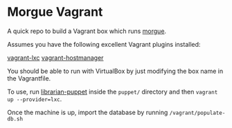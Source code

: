 # Morgue Vagrant

A quick repo to build a Vagrant box which runs
[morgue](https://github.com/etsy/morgue).

Assumes you have the following excellent Vagrant plugins installed:

[vagrant-lxc](https://github.com/fgrehm/vagrant-lxc)
[vagrant-hostmanager](https://github.com/smdahlen/vagrant-hostmanager)

You should be able to run with VirtualBox by just modifying the box name
in the Vagrantfile.

To use, run [librarian-puppet](https://github.com/rodjek/librarian-puppet) 
inside the `puppet/` directory and then `vagrant up --provider=lxc`.

Once the machine is up, import the database by running
`/vagrant/populate-db.sh`
